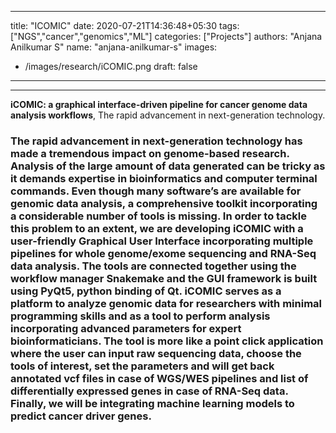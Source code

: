 
---
title: "ICOMIC"
date: 2020-07-21T14:36:48+05:30
tags: ["NGS","cancer","genomics","ML"]
categories: ["Projects"]
authors: "Anjana Anilkumar S"
name: "anjana-anilkumar-s"
images:
  - /images/research/iCOMIC.png
draft: false
---

***

**iCOMIC: a graphical interface-driven pipeline for cancer genome data analysis workflows**,
The rapid advancement in next-generation technology.

### The rapid advancement in next-generation technology has made a tremendous impact on genome-based research. Analysis of the large amount of data generated can be tricky as it demands expertise in bioinformatics and computer terminal commands. Even though many software’s are available for genomic data analysis, a comprehensive toolkit incorporating a considerable number of tools is missing. In order to tackle this problem to an extent, we are developing iCOMIC with a user-friendly Graphical User Interface incorporating multiple pipelines for whole genome/exome sequencing and RNA-Seq data analysis. The tools are connected together using the workflow manager Snakemake and the GUI framework is built using PyQt5, python binding of Qt. iCOMIC serves as a platform to analyze genomic data for researchers with minimal programming skills and as a tool to perform analysis incorporating advanced parameters for expert bioinformaticians. The tool is more like a point click application where the user can input raw sequencing data, choose the tools of interest, set the parameters and will get back annotated vcf files in case of WGS/WES pipelines and list of differentially expressed genes in case of RNA-Seq data. Finally, we will be integrating machine learning models to predict cancer driver genes. ###